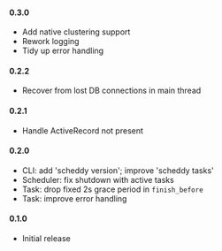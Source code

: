 #### 0.3.0

- Add native clustering support
- Rework logging
- Tidy up error handling

#### 0.2.2

- Recover from lost DB connections in main thread

#### 0.2.1

- Handle ActiveRecord not present

#### 0.2.0

- CLI: add 'scheddy version'; improve 'scheddy tasks'
- Scheduler: fix shutdown with active tasks
- Task: drop fixed 2s grace period in `finish_before`
- Task: improve error handling

#### 0.1.0

- Initial release
